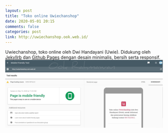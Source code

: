 ```yaml
---
layout: post
title: "Toko online Uwiechanshop"
date: 2020-05-01 20:15
comments: false
categories: post
link: http://uwiechanshop.ook.web.id/
---
```


Uwiechanshop, toko online oleh Dwi Handayani (Uwie). Didukung oleh [Jekyllrb](https://jekyllrb.com/) dan [Github Pages](https://pages.github.com/) dengan desain minimalis, bersih serta responsif.
![uwiechanshop](/img/Uwiechanshop.jpg)

